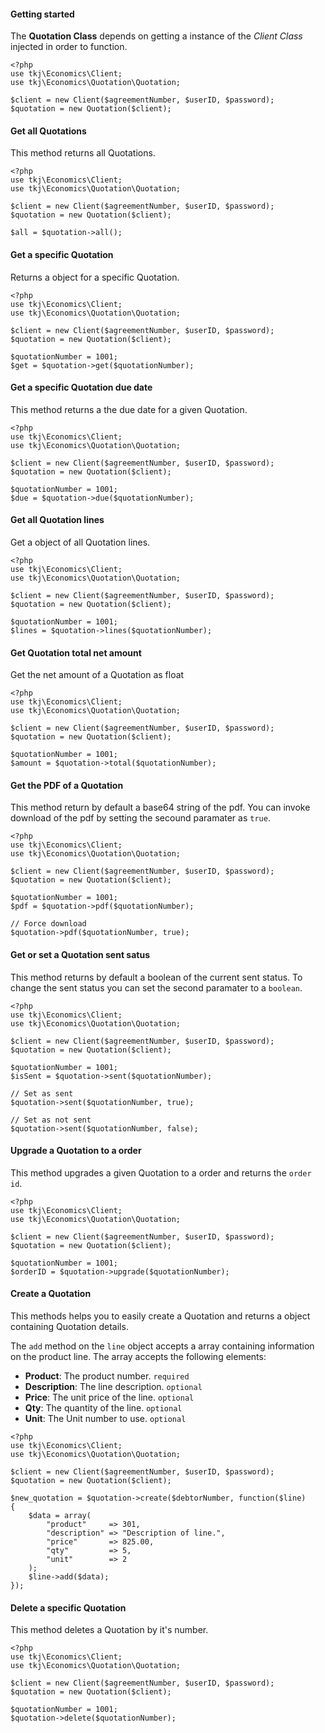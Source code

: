 #### Getting started
The **Quotation Class** depends on getting a instance of the *Client Class* injected in order to function.

    <?php
    use tkj\Economics\Client;
    use tkj\Economics\Quotation\Quotation;

    $client = new Client($agreementNumber, $userID, $password);
    $quotation = new Quotation($client);

#### Get all Quotations
This method returns all Quotations.

    <?php
    use tkj\Economics\Client;
    use tkj\Economics\Quotation\Quotation;

    $client = new Client($agreementNumber, $userID, $password);
    $quotation = new Quotation($client);

    $all = $quotation->all();

#### Get a specific Quotation
Returns a object for a specific Quotation.

    <?php
    use tkj\Economics\Client;
    use tkj\Economics\Quotation\Quotation;

    $client = new Client($agreementNumber, $userID, $password);
    $quotation = new Quotation($client);

    $quotationNumber = 1001;
    $get = $quotation->get($quotationNumber);

#### Get a specific Quotation due date
This method returns a the due date for a given Quotation.

    <?php
    use tkj\Economics\Client;
    use tkj\Economics\Quotation\Quotation;

    $client = new Client($agreementNumber, $userID, $password);
    $quotation = new Quotation($client);

    $quotationNumber = 1001;
    $due = $quotation->due($quotationNumber);

#### Get all Quotation lines
Get a object of all Quotation lines.

    <?php
    use tkj\Economics\Client;
    use tkj\Economics\Quotation\Quotation;

    $client = new Client($agreementNumber, $userID, $password);
    $quotation = new Quotation($client);

    $quotationNumber = 1001;
    $lines = $quotation->lines($quotationNumber);

#### Get Quotation total net amount
Get the net amount of a Quotation as float

    <?php
    use tkj\Economics\Client;
    use tkj\Economics\Quotation\Quotation;

    $client = new Client($agreementNumber, $userID, $password);
    $quotation = new Quotation($client);

    $quotationNumber = 1001;
    $amount = $quotation->total($quotationNumber);

#### Get the PDF of a Quotation
This method return by default a base64 string of the pdf.
You can invoke download of the pdf by setting the secound paramater as `true`.

    <?php
    use tkj\Economics\Client;
    use tkj\Economics\Quotation\Quotation;

    $client = new Client($agreementNumber, $userID, $password);
    $quotation = new Quotation($client);

    $quotationNumber = 1001;
    $pdf = $quotation->pdf($quotationNumber);

    // Force download
    $quotation->pdf($quotationNumber, true);

#### Get or set a Quotation sent satus
This method returns by default a boolean of the current sent status.
To change the sent status you can set the second paramater to a `boolean`.

    <?php
    use tkj\Economics\Client;
    use tkj\Economics\Quotation\Quotation;

    $client = new Client($agreementNumber, $userID, $password);
    $quotation = new Quotation($client);

    $quotationNumber = 1001;
    $isSent = $quotation->sent($quotationNumber);

    // Set as sent
    $quotation->sent($quotationNumber, true);

    // Set as not sent
    $quotation->sent($quotationNumber, false);

#### Upgrade a Quotation to a order
This method upgrades a given Quotation to a order and returns the `order id`.

    <?php
    use tkj\Economics\Client;
    use tkj\Economics\Quotation\Quotation;

    $client = new Client($agreementNumber, $userID, $password);
    $quotation = new Quotation($client);

    $quotationNumber = 1001;
    $orderID = $quotation->upgrade($quotationNumber);

#### Create a Quotation
This methods helps you to easily create a Quotation and returns a object containing Quotation details.

The `add` method on the `line` object accepts a array containing information on the product line. The array accepts the following elements:

* **Product**: The product number. `required`
* **Description**: The line description. `optional`
* **Price**: The unit price of the line. `optional`
* **Qty**: The quantity of the line. `optional`
* **Unit**: The Unit number to use. `optional`

```
<?php
use tkj\Economics\Client;
use tkj\Economics\Quotation\Quotation;

$client = new Client($agreementNumber, $userID, $password);
$quotation = new Quotation($client);

$new_quotation = $quotation->create($debtorNumber, function($line)
{
    $data = array(
        "product"     => 301,
        "description" => "Description of line.",
        "price"       => 825.00,
        "qty"         => 5,
        "unit"        => 2
    );
    $line->add($data);
});
```

#### Delete a specific Quotation
This method deletes a Quotation by it's number.

    <?php
    use tkj\Economics\Client;
    use tkj\Economics\Quotation\Quotation;

    $client = new Client($agreementNumber, $userID, $password);
    $quotation = new Quotation($client);

    $quotationNumber = 1001;
    $quotation->delete($quotationNumber);